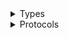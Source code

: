 <details>
<summary>Types</summary>

  - [DetectiveClient](/aws-sdk-swift/reference/0.x/AWSDetective/DetectiveClient)
  - [DetectiveClient.DetectiveClientConfiguration](/aws-sdk-swift/reference/0.x/AWSDetective/DetectiveClient.DetectiveClientConfiguration)
  - [DetectiveClientLogHandlerFactory](/aws-sdk-swift/reference/0.x/AWSDetective/DetectiveClientLogHandlerFactory)
  - [DetectiveClientTypes](/aws-sdk-swift/reference/0.x/AWSDetective/DetectiveClientTypes)

</details>

<details>
<summary>Protocols</summary>

  - [DetectiveClientProtocol](/aws-sdk-swift/reference/0.x/AWSDetective/DetectiveClientProtocol)

</details>
